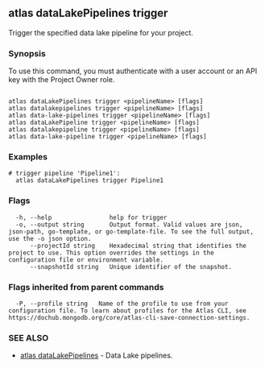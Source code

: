 ## atlas dataLakePipelines trigger

Trigger the specified data lake pipeline for your project.


### Synopsis

To use this command, you must authenticate with a user account or an API key with the Project Owner role.



```

atlas dataLakePipelines trigger <pipelineName> [flags]
atlas datalakepipelines trigger <pipelineName> [flags]
atlas data-lake-pipelines trigger <pipelineName> [flags]
atlas dataLakePipeline trigger <pipelineName> [flags]
atlas datalakepipeline trigger <pipelineName> [flags]
atlas data-lake-pipeline trigger <pipelineName> [flags]
```

### Examples

```
# trigger pipeline 'Pipeline1':
  atlas dataLakePipelines trigger Pipeline1

```


### Flags

```
  -h, --help                help for trigger
  -o, --output string       Output format. Valid values are json, json-path, go-template, or go-template-file. To see the full output, use the -o json option.
      --projectId string    Hexadecimal string that identifies the project to use. This option overrides the settings in the configuration file or environment variable.
      --snapshotId string   Unique identifier of the snapshot.

```


### Flags inherited from parent commands

```
  -P, --profile string   Name of the profile to use from your configuration file. To learn about profiles for the Atlas CLI, see https://dochub.mongodb.org/core/atlas-cli-save-connection-settings.

```

### SEE ALSO


* [atlas dataLakePipelines](atlas_dataLakePipelines.md)	- Data Lake pipelines.



